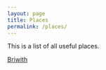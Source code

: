```yaml
---
layout: page
title: Places
permalink: /places/
---
```

This is a list of all useful places.

[Briwith](places/Briwith.md)

